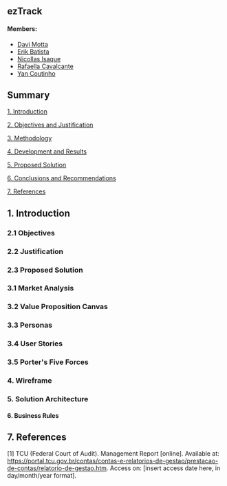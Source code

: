 ## ezTrack
#### Members:
- <a href="https://www.linkedin.com/in/davi-motta/">Davi Motta</a>
- <a href="https://www.linkedin.com/in/erik-batista-da-silva-455612215/">Erik Batista</a>
- <a href="https://www.linkedin.com/in/nicollas-isaac/">Nicollas Isaque</a>
- <a href="https://www.linkedin.com/in/rafaella-bianca-cavalcante/">Rafaella Cavalcante</a>
- <a href="https://www.linkedin.com/in/yan-m-coutinho/">Yan Coutinho</a>

## Summary

[1. Introduction](#c1)

[2. Objectives and Justification](#c2)

[3. Methodology](#c3)

[4. Development and Results](#c4)

[5. Proposed Solution](#c5)

[6. Conclusions and Recommendations](#c6)

[7. References](#c7)

## <a name="c1"></a>1. Introduction

### 2.1 Objectives

### 2.2 Justification

### 2.3 Proposed Solution

### 3.1 Market Analysis

### 3.2 Value Proposition Canvas 

### 3.3 Personas

### 3.4 User Stories

### 3.5 Porter's Five Forces

### 4. Wireframe

### 5. Solution Architecture

#### 6. Business Rules

## <a name="c7"></a>7. References
[1] TCU (Federal Court of Audit). Management Report [online]. Available at: <https://portal.tcu.gov.br/contas/contas-e-relatorios-de-gestao/prestacao-de-contas/relatorio-de-gestao.htm>. Access on: [insert access date here, in day/month/year format].
